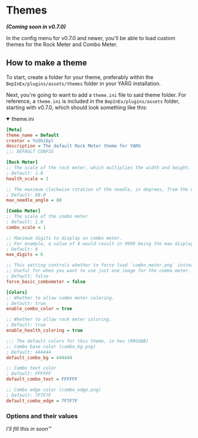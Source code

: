 # Themes
***(Coming soon in v0.7.0)***

In the config menu for v0.7.0 and newer, you'll be able to load custom themes for the Rock Meter and Combo Meter.

## How to make a theme
To start, create a folder for your theme, preferably within the `BepInEx/plugins/assets/themes` folder in your YARG installation.

Next, you're going to want to add a `theme.ini` file to said theme folder.  For reference, a `theme.ini` is included in the `BepInEx/plugins/assets` folder, starting with v0.7.0, which should look something like this:
<details open>
  <summary>theme.ini</summary>

```ini
[Meta]
theme_name = Default
creator = YoShibyl
description = The default Rock Meter theme for YARG
;;; DEFAULT CONFIG

[Rock Meter]
;; The scale of the rock meter, which multiplies the width and height.
; Default: 1.0
health_scale = 1

;; The maximum clockwise rotation of the needle, in degrees, from the middle.
; Default: 88.0
max_needle_angle = 88

[Combo Meter]
;; The scale of the combo meter
; Default: 1.0
combo_scale = 1

;; Maximum digits to display on combo meter.
;; For example, a value of 4 would result in 9999 being the max displayed streak
; Default: 6
max_digits = 6

;; This setting controls whether to force load `combo_meter.png` instead of separate base and edge assets.
;; Useful for when you want to use just one image for the combo meter.
; Default: false
force_basic_combometer = false

[Colors]
;; Whether to allow combo meter coloring.
; Default: true
enable_combo_color = true

;; Whether to allow rock meter coloring.
; Default: true
enable_health_coloring = true

;;; The default colors for this theme, in hex (RRGGBB)
;; Combo base color (combo_bg.png)
; Default: 444444
default_combo_bg = 444444

;; Combo text color
; Default: FFFFFF
default_combo_text = FFFFFF

;; Combo edge color (combo_edge.png)
; Default: 7F7F7F
default_combo_edge = 7F7F7F
```
</details>

### Options and their values
*I'll fill this in soon™*
